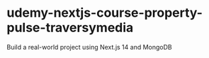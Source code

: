 # udemy-nextjs-course-property-pulse-traversymedia
 Build a real-world project using Next.js 14 and MongoDB
